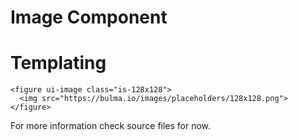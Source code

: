 # Image Component

# Templating

```
<figure ui-image class="is-128x128">
  <img src="https://bulma.io/images/placeholders/128x128.png">
</figure>
```

For more information check source files for now.

